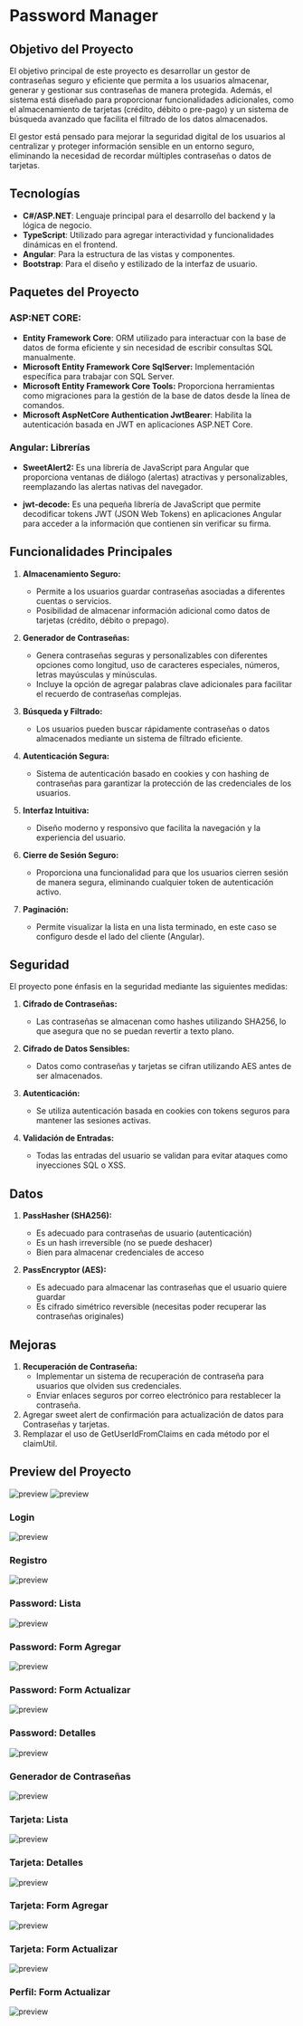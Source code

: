 # Password Manager

## Objetivo del Proyecto
El objetivo principal de este proyecto es desarrollar un gestor de contraseñas seguro y eficiente que permita a los usuarios almacenar, generar y gestionar sus contraseñas de manera protegida. Además, el sistema está diseñado para proporcionar funcionalidades adicionales, como el almacenamiento de tarjetas (crédito, débito o pre-pago) y un sistema de búsqueda avanzado que facilita el filtrado de los datos almacenados.

El gestor está pensado para mejorar la seguridad digital de los usuarios al centralizar y proteger información sensible en un entorno seguro, eliminando la necesidad de recordar múltiples contraseñas o datos de tarjetas.

## Tecnologías
- **C#/ASP.NET**: Lenguaje principal para el desarrollo del backend y la lógica de negocio.
- **TypeScript**: Utilizado para agregar interactividad y funcionalidades dinámicas en el frontend.
- **Angular**: Para la estructura de las vistas y componentes.
- **Bootstrap**: Para el diseño y estilizado de la interfaz de usuario.

## Paquetes del Proyecto
### ASP:NET CORE:
- **Entity Framework Core**: ORM utilizado para interactuar con la base de datos de forma eficiente y sin necesidad de escribir consultas SQL manualmente.
- **Microsoft Entity Framework Core SqlServer:** Implementación específica para trabajar con SQL Server.
- **Microsoft Entity Framework Core Tools:** Proporciona herramientas como migraciones para la gestión de la base de datos desde la línea de comandos.
- **Microsoft AspNetCore Authentication JwtBearer**: Habilita la autenticación basada en JWT en aplicaciones ASP.NET Core.

### Angular: Librerías
- **SweetAlert2:** Es una librería de JavaScript para Angular que proporciona ventanas de diálogo (alertas) atractivas y personalizables, reemplazando las alertas nativas del navegador.

- **jwt-decode:** Es una pequeña librería de JavaScript que permite decodificar tokens JWT (JSON Web Tokens) en aplicaciones Angular para acceder a la información que contienen sin verificar su firma.

## Funcionalidades Principales
1. **Almacenamiento Seguro:**
    - Permite a los usuarios guardar contraseñas asociadas a diferentes cuentas o servicios.
    - Posibilidad de almacenar información adicional como datos de tarjetas (crédito, débito o prepago).

2. **Generador de Contraseñas:**
    - Genera contraseñas seguras y personalizables con diferentes opciones como longitud, uso de caracteres especiales, números, letras mayúsculas y minúsculas.
    - Incluye la opción de agregar palabras clave adicionales para facilitar el recuerdo de contraseñas complejas.

3. **Búsqueda y Filtrado:**
    - Los usuarios pueden buscar rápidamente contraseñas o datos almacenados mediante un sistema de filtrado eficiente.

4. **Autenticación Segura:**
    - Sistema de autenticación basado en cookies y con hashing de contraseñas para garantizar la protección de las credenciales de los usuarios.

5. **Interfaz Intuitiva:**
    - Diseño moderno y responsivo que facilita la navegación y la experiencia del usuario.

6. **Cierre de Sesión Seguro:**
    - Proporciona una funcionalidad para que los usuarios cierren sesión de manera segura, eliminando cualquier token de autenticación activo.

7. **Paginación:**
    - Permite visualizar la lista en una lista terminado, en este caso se configuro desde el lado del cliente (Angular).

## Seguridad
El proyecto pone énfasis en la seguridad mediante las siguientes medidas:

1. **Cifrado de Contraseñas:**
    - Las contraseñas se almacenan como hashes utilizando SHA256, lo que asegura que no se puedan revertir a texto plano.

2. **Cifrado de Datos Sensibles:**
    - Datos como contraseñas y tarjetas se cifran utilizando AES antes de ser almacenados.

3. **Autenticación:**
    - Se utiliza autenticación basada en cookies con tokens seguros para mantener las sesiones activas.

4. **Validación de Entradas:**
    - Todas las entradas del usuario se validan para evitar ataques como inyecciones SQL o XSS.

## Datos
1. **PassHasher (SHA256):**
    - Es adecuado para contraseñas de usuario (autenticación)
    - Es un hash irreversible (no se puede deshacer)
    - Bien para almacenar credenciales de acceso

2. **PassEncryptor (AES):**
    - Es adecuado para almacenar las contraseñas que el usuario quiere guardar
    - Es cifrado simétrico reversible (necesitas poder recuperar las contraseñas originales)

## Mejoras
1. **Recuperación de Contraseña:**
    - Implementar un sistema de recuperación de contraseña para usuarios que olviden sus credenciales.
    - Enviar enlaces seguros por correo electrónico para restablecer la contraseña.
2. Agregar sweet alert de confirmación para actualización de datos para Contraseñas y tarjetas.
3. Remplazar el uso de GetUserIdFromClaims en cada método por el claimUtil.

## Preview del Proyecto
![preview](./preview/parte-1.gif)
![preview](./preview/parte-2.gif)

### Login
![preview](./preview/login.jpeg)

### Registro
![preview](./preview/registro.jpeg)

### Password: Lista
![preview](./preview/password-list.jpeg)

### Password: Form Agregar
![preview](./preview/password-add.jpeg)

### Password: Form Actualizar
![preview](./preview/password-update.jpeg)

### Password: Detalles
![preview](./preview/password-detail.jpeg)

### Generador de Contraseñas
![preview](./preview/password-generator.jpeg)

### Tarjeta: Lista 
![preview](./preview/card-list.jpeg)

### Tarjeta: Detalles
![preview](./preview/card-details.jpeg)

### Tarjeta: Form Agregar
![preview](./preview/card-ad.jpeg)

### Tarjeta: Form Actualizar
![preview](./preview/card-update.jpeg)

### Perfil: Form Actualizar
![preview](./preview/perfil.jpeg)